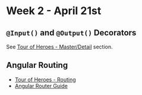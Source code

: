 # Week 2 - April 21st

## `@Input()` and `@Output()` Decorators

See [Tour of Heroes - Master/Detail](https://angular.io/tutorial/toh-pt3#add-the-input-hero-property) section.


## Angular Routing

- [Tour of Heroes - Routing](https://angular.io/tutorial/toh-pt5)
- [Angular Router Guide](https://angular.io/guide/router)
